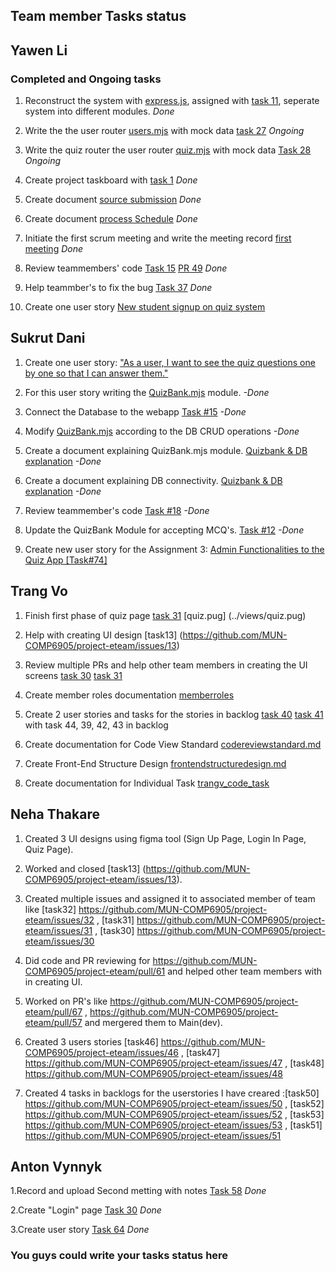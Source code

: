 ## Team member Tasks status

## Yawen Li

### Completed and Ongoing tasks

1. Reconstruct the system with [express.js](https://expressjs.com/), assigned with [task 11](https://github.com/MUN-COMP6905/project-eteam/issues/11), seperate system into different modules.  *Done*

2. Write the the user router [users.mjs](../routers/users.mjs) with mock data [task 27](https://github.com/MUN-COMP6905/project-eteam/issues/27)
*Ongoing*

3. Write the quiz router the user router [quiz.mjs](../routers/quiz.mjs) with mock data [Task 28](https://github.com/MUN-COMP6905/project-eteam/issues/28) *Ongoing*

4. Create project taskboard with [task 1](https://github.com/MUN-COMP6905/project-eteam/issues/1) *Done*

5. Create document [source submission](../doc/sourcesubmission.md) *Done*

6. Create document [process Schedule](../doc/processSchedule.md) *Done*

7. Initiate the first scrum meeting and write the meeting record [first meeting](first-meeting.md) *Done*

8. Review teammembers' code [Task 15](https://github.com/MUN-COMP6905/project-eteam/issues/15) [PR 49](https://github.com/MUN-COMP6905/project-eteam/pull/49#pullrequestreview-1325470994) *Done*

9. Help teammber's to fix the bug [Task 37](https://github.com/MUN-COMP6905/project-eteam/issues/37) *Done*

10. Create one user story [New student signup on quiz system](https://github.com/MUN-COMP6905/project-eteam/issues/45)

## Sukrut Dani

1. Create one user story: ["As a user, I want to see the quiz questions one by one so that I can answer them."]()

2. For this user story writing the [QuizBank.mjs](https://github.com/MUN-COMP6905/project-eteam/blob/dev/modules/quizbank.mjs) module. *-Done*

3. Connect the Database to the webapp [Task #15](https://github.com/MUN-COMP6905/project-eteam/issues/15) *-Done*

4. Modify [QuizBank.mjs](https://github.com/MUN-COMP6905/project-eteam/blob/dev/modules/quizbank.mjs) according to the DB CRUD operations *-Done*

5. Create a document explaining QuizBank.mjs module. [Quizbank & DB explanation](https://github.com/MUN-COMP6905/project-eteam/blob/dev/doc/Quizbank%20%26%20DB%20explanation.pdf) *-Done*

6. Create a document explaining DB connectivity. [Quizbank & DB explanation](https://github.com/MUN-COMP6905/project-eteam/blob/dev/doc/Quizbank%20%26%20DB%20explanation.pdf) *-Done*

7. Review teammember's code [Task #18](https://github.com/MUN-COMP6905/project-eteam/pull/18) *-Done*

8. Update the QuizBank Module for accepting MCQ's. [Task #12](https://github.com/MUN-COMP6905/project-eteam/issues/12) *-Done*

9. Create new user story for the Assignment 3: [Admin Functionalities to the Quiz App [Task#74]](https://github.com/MUN-COMP6905/project-eteam/issues/74)

## Trang Vo

1. Finish first phase of quiz page [task 31](https://github.com/MUN-COMP6905/project-eteam/issues/31) [quiz.pug] (../views/quiz.pug)

2. Help with creating UI design [task13] (https://github.com/MUN-COMP6905/project-eteam/issues/13)

3. Review multiple PRs and help other team members in creating the UI screens [task 30](https://github.com/MUN-COMP6905/project-eteam/pull/59) [task 31](https://github.com/MUN-COMP6905/project-eteam/issues/31)

4. Create member roles documentation [memberroles](/memberroles.md)

5. Create 2 user stories and tasks for the stories in backlog [task 40](https://github.com/MUN-COMP6905/project-eteam/issues/40) [task 41](https://github.com/MUN-COMP6905/project-eteam/issues/41) with task 44, 39, 42, 43 in backlog

6. Create documentation for Code View Standard  [codereviewstandard.md](../doc/codereviewstandard.md)

7. Create Front-End Structure Design  [frontendstructuredesign.md](../doc/frontendstructuredesign.md)

8. Create documentation for Individual Task [trangv_code_task](../doc/individual_submission/trangv_code_task.md)

## Neha Thakare

1. Created 3 UI designs using figma tool (Sign Up Page, Login In Page, Quiz Page).

2. Worked and closed [task13] (https://github.com/MUN-COMP6905/project-eteam/issues/13).

3. Created multiple issues and assigned it to associated member of team like [task32] https://github.com/MUN-COMP6905/project-eteam/issues/32 , [task31] https://github.com/MUN-COMP6905/project-eteam/issues/31 , [task30] https://github.com/MUN-COMP6905/project-eteam/issues/30

4. Did code and PR reviewing for https://github.com/MUN-COMP6905/project-eteam/pull/61 and helped other team members with in creating UI.

5. Worked on PR's like https://github.com/MUN-COMP6905/project-eteam/pull/67 , https://github.com/MUN-COMP6905/project-eteam/pull/57 and mergered them to Main(dev).

6. Created 3 users stories [task46] https://github.com/MUN-COMP6905/project-eteam/issues/46 , [task47] https://github.com/MUN-COMP6905/project-eteam/issues/47 , [task48] https://github.com/MUN-COMP6905/project-eteam/issues/48 

7. Created 4 tasks in backlogs for the userstories I have creared :[task50] https://github.com/MUN-COMP6905/project-eteam/issues/50 , [task52] https://github.com/MUN-COMP6905/project-eteam/issues/52 , [task53] https://github.com/MUN-COMP6905/project-eteam/issues/53 , [task51] https://github.com/MUN-COMP6905/project-eteam/issues/51

## Anton Vynnyk
1.Record and upload Second metting with notes [Task 58](https://github.com/MUN-COMP6905/project-eteam/issues/58) *Done*

2.Create "Login" page [Task 30](https://github.com/MUN-COMP6905/project-eteam/issues/30) *Done*

3.Create user story [Task 64](https://github.com/MUN-COMP6905/project-eteam/issues/64) *Done*

### You guys could write your tasks status here
